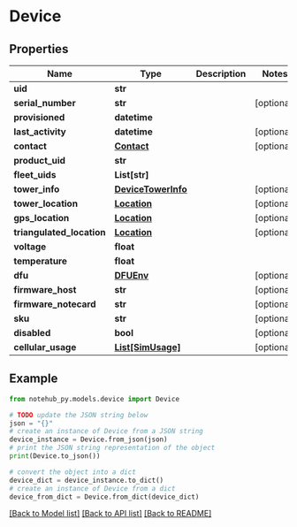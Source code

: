 # Device

## Properties

| Name                      | Type                                      | Description | Notes      |
| ------------------------- | ----------------------------------------- | ----------- | ---------- |
| **uid**                   | **str**                                   |             |
| **serial_number**         | **str**                                   |             | [optional] |
| **provisioned**           | **datetime**                              |             |
| **last_activity**         | **datetime**                              |             | [optional] |
| **contact**               | [**Contact**](Contact.md)                 |             | [optional] |
| **product_uid**           | **str**                                   |             |
| **fleet_uids**            | **List[str]**                             |             |
| **tower_info**            | [**DeviceTowerInfo**](DeviceTowerInfo.md) |             | [optional] |
| **tower_location**        | [**Location**](Location.md)               |             | [optional] |
| **gps_location**          | [**Location**](Location.md)               |             | [optional] |
| **triangulated_location** | [**Location**](Location.md)               |             | [optional] |
| **voltage**               | **float**                                 |             |
| **temperature**           | **float**                                 |             |
| **dfu**                   | [**DFUEnv**](DFUEnv.md)                   |             | [optional] |
| **firmware_host**         | **str**                                   |             | [optional] |
| **firmware_notecard**     | **str**                                   |             | [optional] |
| **sku**                   | **str**                                   |             | [optional] |
| **disabled**              | **bool**                                  |             | [optional] |
| **cellular_usage**        | [**List[SimUsage]**](SimUsage.md)         |             | [optional] |

## Example

```python
from notehub_py.models.device import Device

# TODO update the JSON string below
json = "{}"
# create an instance of Device from a JSON string
device_instance = Device.from_json(json)
# print the JSON string representation of the object
print(Device.to_json())

# convert the object into a dict
device_dict = device_instance.to_dict()
# create an instance of Device from a dict
device_from_dict = Device.from_dict(device_dict)
```

[[Back to Model list]](../README.md#documentation-for-models) [[Back to API list]](../README.md#documentation-for-api-endpoints) [[Back to README]](../README.md)
